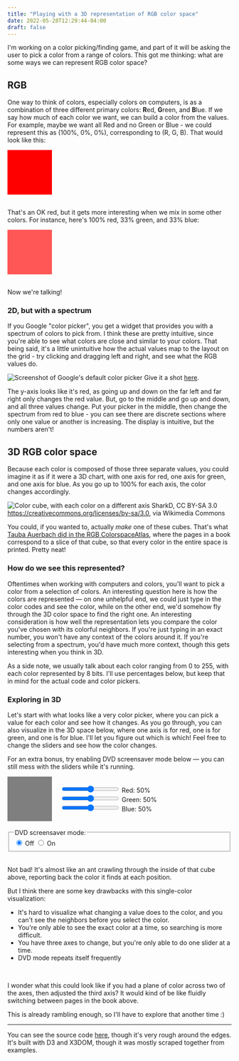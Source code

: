 ```yaml
---
title: "Playing with a 3D representation of RGB color space"
date: 2022-05-28T12:29:44-04:00
draft: false
---
```



I'm working on a color picking/finding game, and part of it will be asking the
user to pick a color from a range of colors. This got me thinking: what are some
ways we can represent RGB color space?

## RGB

One way to think of colors, especially colors on computers, is as a combination
of three different primary colors: **R**ed, **G**reen, and **B**lue. If we say
how much of each color we want, we can build a color from the values. For
example, maybe we want all Red and no Green or Blue - we could represent this as
(100%, 0%, 0%), corresponding to (R, G, B). That would look like this:

<div style="height: 100px; width: 100px; background-color: #ff0000"></div>

<br>

That's an OK red, but it gets more interesting when we mix in some other colors.
For instance, here's 100% red, 33% green, and 33% blue:

<div style="height: 100px; width: 100px; background-color: #ff5656"></div>

<br>

Now we're talking!

### 2D, but with a spectrum

If you Google "color picker", you get a widget that provides you with
a spectrum of colors to pick from. I think these are pretty intuitive, since
you're able to see what colors are close and similar to your colors. That
being said, it's a little unintuitive how the actual values map to the layout
on the grid - try clicking and dragging left and right, and see what the RGB values do.

![Screenshot of Google's default color picker](google-picker.png)
Give it a shot [here](https://www.google.com/search?q=color+picker).

The y-axis looks like it's red, as going up and down on the far left and far
right only changes the red value. But, go to the middle and go up and down, and
all three values change. Put your picker in the middle, then change the spectrum
from red to blue - you can see there are discrete sections where only one value
or another is increasing. The display is intuitive, but the numbers aren't!

## 3D RGB color space

Because each color is composed of those three separate values, you could imagine
it as if it were a 3D chart, with one axis for red, one axis for green, and one
axis for blue. As you go up to 100% for each axis, the color changes
accordingly.

![Color cube, with each color on a different axis](https://upload.wikimedia.org/wikipedia/commons/8/83/RGB_Cube_Show_lowgamma_cutout_b.png)
SharkD, CC BY-SA 3.0 <https://creativecommons.org/licenses/by-sa/3.0>, via Wikimedia Commons

You could, if you wanted to, actually *make* one of these cubes. That's what
[Tauba Auerbach did in the RGB ColorspaceAtlas](https://taubaauerbach.com/view.php?id=286&alt=2945), where the pages in a
book correspond to a slice of that cube, so that every color in the entire space
is printed. Pretty neat!

### How do we see this represented?

Oftentimes when working with computers and colors, you'll want to pick a color
from a selection of colors. An interesting question here is how the colors are
represented — on one unhelpful end, we could just type in the color codes and
see the color, while on the other end, we'd somehow fly through the 3D color
space to find the right one. An interesting consideration is how well the
representation lets you compare the color you've chosen with its colorful
neighbors. If you're just typing in an exact number, you won't have any context
of the colors around it. If you're selecting from a spectrum, you'd have much
more context, though this gets interesting when you think in 3D.

As a side note, we usually talk about each color ranging from 0 to 255, with
each color represented by 8 bits. I'll use percentages below, but keep that in
mind for the actual code and color pickers.

### Exploring in 3D

Let's start with what looks like a very color picker, where you can pick a value
for each color and see how it changes. As you go through, you can also visualize
in the 3D space below, where one axis is for red, one is for green, and one is
for blue. I'll let you figure out which is which! Feel free to change the sliders
and see how the color changes.

For an extra bonus, try enabling DVD screensaver mode below — you can still mess with the
sliders while it's running.

<div style="display: flex;">
  <div id="slider-select" style="height: 100px; width: 100px; background-color: #7F7F7F"></div>
  <div style="
    display: flex;
    flex-direction: column;
    justify-content: center;
    padding-left: 20px;">
    <div>
      <input type="range" id="red" name="red"
            min="0" max="100">
      <label for="red">Red: <span id="red-label">50</span>%</label>
    </div>
    <div>
      <input type="range" id="green" name="green"
            min="0" max="100">
      <label for="green">Green: <span id="green-label">50</span>%</label>
    </div>
    <div>
      <input type="range" id="blue" name="blue"
            min="0" max="100">
      <label for="blue">Blue: <span id="blue-label">50</span>%</label>
    </div>
  </div>
</div>


<br>

<div id="x3d-container"></div>

<fieldset>
    <legend>DVD screensaver mode:</legend>
    <div>
      <input type="radio" id="dvd-off" name="drone" value="off" checked onclick="handleRadioChange(this)">
      <label for="dvd-off">Off</label>
      <input type="radio" id="dvd-on" name="drone" value="on"
             onclick="handleRadioChange(this)">
      <label for="dvd-on">On</label>
    </div>
</fieldset>



<script src="http://x3dom.org/download/1.7/x3dom.js"></script>
<script src="//d3js.org/d3.v4.0.0-alpha.28.min.js"></script>
<script src="d3-x3dom-axis.min.js"></script>
<script src="color-space.js"></script>


<br>

Not bad! It's almost like an ant crawling through the inside of that cube above,
reporting back the color it finds at each position.

But I think there are some key drawbacks with this single-color visualization:

- It's hard to visualize what changing a value does to the color, and you can't
  see the neighbors before you select the color.
- You're only able to see the exact color at a time, so searching is more
  difficult.
- You have three axes to change, but you're only able to do one slider at a
  time.
- DVD mode repeats itself frequently

<br>

I wonder what this could look like if you had a plane of color across two of the
axes, then adjusted the third axis? It would kind of be like fluidly switching
between pages in the book above.

This is already rambling enough, so I'll have to explore that another time :)

-----

You can see the source code [here](color-space.js), though it's very rough
around the edges. It's built with D3 and X3DOM, though it was mostly scraped
together from examples.




